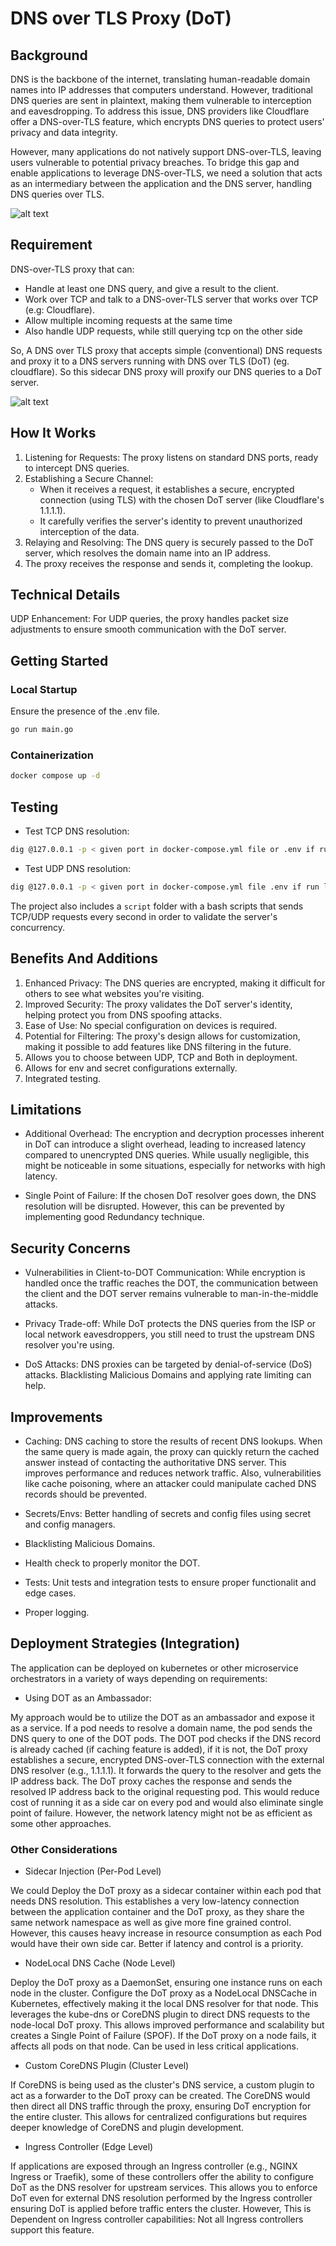 # DNS over TLS Proxy (DoT)

## Background  
  
DNS is the backbone of the internet, translating human-readable domain names into IP addresses that computers understand. However, traditional DNS queries are sent in plaintext, making them vulnerable to interception and eavesdropping. To address this issue, DNS providers like Cloudflare offer a DNS-over-TLS feature, which encrypts DNS queries to protect users' privacy and data integrity.

However, many applications do not natively support DNS-over-TLS, leaving users vulnerable to potential privacy breaches. To bridge this gap and enable applications to leverage DNS-over-TLS, we need a solution that acts as an intermediary between the application and the DNS server, handling DNS queries over TLS.
  
![alt text](https://i.imgur.com/rm6cQwv.jpg "Without DoT")

## Requirement

DNS-over-TLS proxy that can:

- Handle at least one DNS query, and give a result to the client.
- Work over TCP and talk to a DNS-over-TLS server that works over TCP (e.g: Cloudflare).
- Allow multiple incoming requests at the same time
- Also handle UDP requests, while still querying tcp on the other side

So, A DNS over TLS proxy that accepts simple (conventional) DNS requests and proxy it to a DNS servers running with DNS over TLS (DoT) (eg. cloudflare). So this sidecar DNS proxy will proxify our DNS queries to a DoT server.

![alt text](https://i.imgur.com/gjoygas.jpg "Title")

## How It Works

1. Listening for Requests: The proxy listens on standard DNS ports, ready to intercept DNS queries.
2. Establishing a Secure Channel:
    - When it receives a request, it establishes a secure, encrypted connection (using TLS) with the chosen DoT server (like Cloudflare's 1.1.1.1).
    - It carefully verifies the server's identity to prevent unauthorized interception of the data.
3. Relaying and Resolving: The DNS query is securely passed to the DoT server, which resolves the domain name into an IP address.
4. The proxy receives the response and sends it, completing the lookup.

## Technical Details

UDP Enhancement: For UDP queries, the proxy handles packet size adjustments to ensure smooth communication with the DoT server.

## Getting Started

### Local Startup

Ensure the presence of the .env file.

```bash
go run main.go
```

### Containerization

```bash
docker compose up -d
```

## Testing

- Test TCP DNS resolution:

```bash
dig @127.0.0.1 -p < given port in docker-compose.yml file or .env if run locally > google.com +tcp
```

- Test UDP DNS resolution:

```bash
dig @127.0.0.1 -p < given port in docker-compose.yml file .env if run locally > google.com
```

The project also includes a `script` folder with a bash scripts that sends TCP/UDP requests every second in order to validate the server's concurrency.

## Benefits And Additions

1. Enhanced Privacy: The DNS queries are encrypted, making it difficult for others to see what websites you're visiting.
2. Improved Security: The proxy validates the DoT server's identity, helping protect you from DNS spoofing attacks.
3. Ease of Use: No special configuration on devices is required.
4. Potential for Filtering: The proxy's design allows for customization, making it possible to add features like DNS filtering in the future.
5. Allows you to choose between UDP, TCP and Both in deployment.
6. Allows for env and secret configurations externally.
7. Integrated testing.

## Limitations

- Additional Overhead: The encryption and decryption processes inherent in DoT can introduce a slight overhead, leading to increased latency compared to unencrypted DNS queries. While usually negligible, this might be noticeable in some situations, especially for networks with high latency.

- Single Point of Failure: If the chosen DoT resolver goes down, the DNS resolution will be disrupted. However, this can be prevented by implementing good Redundancy technique.

## Security Concerns

- Vulnerabilities in Client-to-DOT Communication: While encryption is handled once the traffic reaches the DOT, the communication between the client and the DOT server remains vulnerable to man-in-the-middle attacks.

- Privacy Trade-off: While DoT protects the DNS queries from the ISP or local network eavesdroppers, you still need to trust the upstream DNS resolver you're using.

- DoS Attacks: DNS proxies can be targeted by denial-of-service (DoS) attacks. Blacklisting Malicious Domains and applying rate limiting can help.

## Improvements

- Caching: DNS caching to store the results of recent DNS lookups. When the same query is made again, the proxy can quickly return the cached answer instead of contacting the authoritative DNS server. This improves performance and reduces network traffic. Also, vulnerabilities like cache poisoning, where an attacker could manipulate cached DNS records should be prevented.

- Secrets/Envs: Better handling of secrets and config files using secret and config managers.

- Blacklisting Malicious Domains.

- Health check to properly monitor the DOT.

- Tests: Unit tests and integration tests to ensure proper functionalit and edge cases.

- Proper logging.

## Deployment Strategies (Integration)

The application can be deployed on kubernetes or other microservice orchestrators in a variety of ways depending on requirements:

- Using DOT as an Ambassador:

My approach would be to utilize the DOT as an ambassador and expose it as a service. If a pod needs to resolve a domain name, the pod sends the DNS query to one of the DOT pods. The DOT pod checks if the DNS record is already cached (if caching feature is added), if it is not, the DoT proxy establishes a secure, encrypted DNS-over-TLS connection with the external DNS resolver (e.g., 1.1.1.1). It forwards the query to the resolver and gets the IP address back. The DoT proxy caches the response and sends the resolved IP address back to the original requesting pod. This would reduce cost of running it as a side car on every pod and would also eliminate single point of failure. However, the network latency might not be as efficient as some other approaches.

### Other Considerations

- Sidecar Injection (Per-Pod Level)

We could Deploy the DoT proxy as a sidecar container within each pod that needs DNS resolution. This establishes a very low-latency connection between the application container and the DoT proxy, as they share the same network namespace as well as give more fine grained control. However, this causes heavy increase in resource consumption as each Pod would have their own side car. Better if latency and control is a priority.

- NodeLocal DNS Cache (Node Level)

Deploy the DoT proxy as a DaemonSet, ensuring one instance runs on each node in the cluster.
Configure the DoT proxy as a NodeLocal DNSCache in Kubernetes, effectively making it the local DNS resolver for that node.
This leverages the kube-dns or CoreDNS plugin to direct DNS requests to the node-local DoT proxy. This allows improved performance and scalability but creates a Single Point of Failure (SPOF). If the DoT proxy on a node fails, it affects all pods on that node. Can be used in less critical applications.

- Custom CoreDNS Plugin (Cluster Level)

If CoreDNS is being used as the cluster's DNS service, a custom plugin to act as a forwarder to the DoT proxy can be created. The CoreDNS would then direct all DNS traffic through the proxy, ensuring DoT encryption for the entire cluster.
This allows for centralized configurations but requires deeper knowledge of CoreDNS and plugin development.

- Ingress Controller (Edge Level)

If applications are exposed through an Ingress controller (e.g., NGINX Ingress or Traefik), some of these controllers offer the ability to configure DoT as the DNS resolver for upstream services. This allows you to enforce DoT even for external DNS resolution performed by the Ingress controller ensuring DoT is applied before traffic enters the cluster. However, This is Dependent on Ingress controller capabilities: Not all Ingress controllers support this feature.
